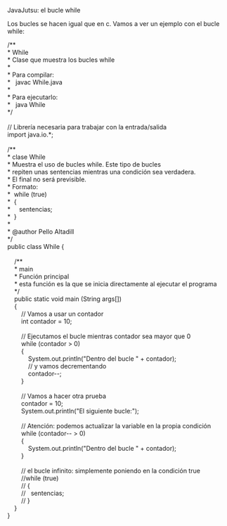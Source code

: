 <p>
	JavaJutsu: el bucle while</p>
<p>
	Los bucles se hacen igual que en c. Vamos a ver un ejemplo con el bucle while:</p>
<p>
	/**<br />
	* While<br />
	* Clase que muestra los bucles while<br />
	*<br />
	* Para compilar:<br />
	*&nbsp;&nbsp; javac While.java<br />
	*<br />
	* Para ejecutarlo:<br />
	*&nbsp;&nbsp; java While<br />
	*/<br />
	&nbsp;<br />
	// Librer&iacute;a necesaria para trabajar con la entrada/salida<br />
	import java.io.*;<br />
	&nbsp;<br />
	/**<br />
	* clase While<br />
	* Muestra el uso de bucles while. Este tipo de bucles<br />
	* repiten unas sentencias mientras una condici&oacute;n sea verdadera.<br />
	* El final no ser&aacute; previsible.<br />
	* Formato:<br />
	*&nbsp; while (true)&nbsp;&nbsp; &nbsp;&nbsp;&nbsp; &nbsp;<br />
	*&nbsp; {<br />
	*&nbsp;&nbsp;&nbsp;&nbsp; sentencias;<br />
	*&nbsp; }<br />
	*<br />
	* @author Pello Altadill<br />
	*/<br />
	public class While {<br />
	&nbsp;&nbsp; &nbsp;<br />
	&nbsp;&nbsp; &nbsp;/**<br />
	&nbsp;&nbsp; &nbsp;* main<br />
	&nbsp;&nbsp; &nbsp;* Funci&oacute;n principal<br />
	&nbsp;&nbsp; &nbsp;* esta funci&oacute;n es la que se inicia directamente al ejecutar el programa<br />
	&nbsp;&nbsp; &nbsp;*/<br />
	&nbsp;&nbsp; &nbsp;public static void main (String args[])<br />
	&nbsp;&nbsp; &nbsp;{<br />
	&nbsp;&nbsp; &nbsp;&nbsp;&nbsp; &nbsp;// Vamos a usar un contador<br />
	&nbsp;&nbsp; &nbsp;&nbsp;&nbsp; &nbsp;int contador = 10;<br />
	&nbsp;&nbsp; &nbsp;&nbsp;&nbsp; &nbsp;<br />
	&nbsp;&nbsp; &nbsp;&nbsp;&nbsp; &nbsp;// Ejecutamos el bucle mientras contador sea mayor que 0<br />
	&nbsp;&nbsp; &nbsp;&nbsp;&nbsp; &nbsp;while (contador &gt; 0)<br />
	&nbsp;&nbsp; &nbsp;&nbsp;&nbsp; &nbsp;{<br />
	&nbsp;&nbsp; &nbsp;&nbsp;&nbsp; &nbsp;&nbsp;&nbsp; &nbsp;System.out.println(&quot;Dentro del bucle &quot; + contador);<br />
	&nbsp;&nbsp; &nbsp;&nbsp;&nbsp; &nbsp;&nbsp;&nbsp; &nbsp;// y vamos decrementando<br />
	&nbsp;&nbsp; &nbsp;&nbsp;&nbsp; &nbsp;&nbsp;&nbsp; &nbsp;contador--;<br />
	&nbsp;&nbsp; &nbsp;&nbsp;&nbsp; &nbsp;}<br />
	&nbsp;&nbsp; &nbsp;&nbsp;&nbsp; &nbsp;<br />
	&nbsp;&nbsp; &nbsp;&nbsp;&nbsp; &nbsp;// Vamos a hacer otra prueba<br />
	&nbsp;&nbsp; &nbsp;&nbsp;&nbsp; &nbsp;contador = 10;<br />
	&nbsp;&nbsp; &nbsp;&nbsp;&nbsp; &nbsp;System.out.println(&quot;El siguiente bucle:&quot;);<br />
	&nbsp;&nbsp; &nbsp;&nbsp;&nbsp; &nbsp;<br />
	&nbsp;&nbsp; &nbsp;&nbsp;&nbsp; &nbsp;// Atenci&oacute;n: podemos actualizar la variable en la propia condici&oacute;n<br />
	&nbsp;&nbsp; &nbsp;&nbsp;&nbsp; &nbsp;while (contador-- &gt; 0)<br />
	&nbsp;&nbsp; &nbsp;&nbsp;&nbsp; &nbsp;{<br />
	&nbsp;&nbsp; &nbsp;&nbsp;&nbsp; &nbsp;&nbsp;&nbsp; &nbsp;System.out.println(&quot;Dentro del bucle &quot; + contador);<br />
	&nbsp;&nbsp; &nbsp;&nbsp;&nbsp; &nbsp;}<br />
	&nbsp;<br />
	&nbsp;&nbsp; &nbsp;&nbsp;&nbsp; &nbsp;// el bucle infinito: simplemente poniendo en la condici&oacute;n true<br />
	&nbsp;&nbsp; &nbsp;&nbsp;&nbsp; &nbsp;//while (true)&nbsp;&nbsp; &nbsp;&nbsp;&nbsp; &nbsp;<br />
	&nbsp;&nbsp; &nbsp;&nbsp;&nbsp; &nbsp;// {<br />
	&nbsp;&nbsp; &nbsp;&nbsp;&nbsp; &nbsp;//&nbsp;&nbsp; sentencias;<br />
	&nbsp;&nbsp; &nbsp;&nbsp;&nbsp; &nbsp;// }<br />
	&nbsp;&nbsp; &nbsp;}<br />
	}</p>
